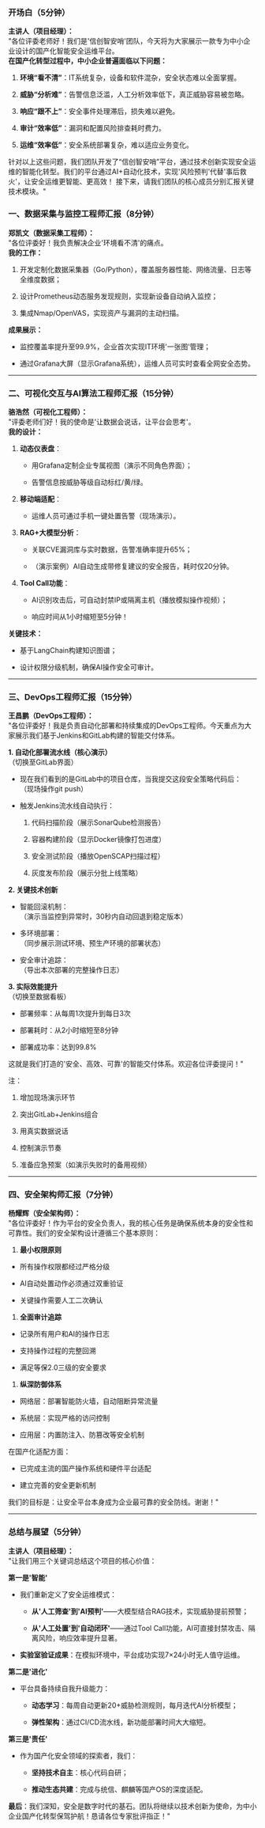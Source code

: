 ### **开场白（5分钟）**

**主讲人（项目经理）：**  
"各位评委老师好！我们是'信创智安哨'团队，今天将为大家展示一款专为中小企业设计的国产化智能安全运维平台。  
**在国产化转型过程中，中小企业普遍面临以下问题：**

1. **环境“看不清”**：IT系统复杂，设备和软件混杂，安全状态难以全面掌握。
    
2. **威胁“分析难”**：告警信息泛滥，人工分析效率低下，真正威胁容易被忽略。
    
3. **响应“跟不上”**：安全事件处理滞后，损失难以避免。
    
4. **审计“效率低”**：漏洞和配置风险排查耗时费力。
    
5. **运维“效率低”**：安全系统部署复杂，难以适应业务变化。

针对以上这些问题，我们团队开发了“信创智安哨”平台，通过技术创新实现安全运维的智能化转型。我们的平台通过AI+自动化技术，实现'风险预判'代替'事后救火'，让安全运维更智能、更高效！  接下来，请我们团队的核心成员分别汇报关键技术模块。"

### **一、数据采集与监控工程师汇报（8分钟）**

**郑凯文（数据采集工程师）：**  
"各位评委好！我负责解决企业'环境看不清'的痛点。  
**我的工作：**

1. 开发定制化数据采集器（Go/Python），覆盖服务器性能、网络流量、日志等全维度数据；
    
2. 设计Prometheus动态服务发现规则，实现新设备自动纳入监控；
    
3. 集成Nmap/OpenVAS，实现资产与漏洞的主动扫描。
    

**成果展示：**

- 监控覆盖率提升至99.9%，企业首次实现IT环境'一张图'管理；
    
- 通过Grafana大屏（显示Grafana系统），运维人员可实时查看全网安全态势。  

---
### **二、可视化交互与AI算法工程师汇报（15分钟）**

**骆浩然（可视化工程师）：**  
"评委老师们好！我的使命是'让数据会说话，让平台会思考'。  
**我的设计：**

1. **动态仪表盘**：
    
    - 用Grafana定制企业专属视图（演示不同角色界面）；
        
    - 告警信息按威胁等级自动标红/黄/绿。
        
2. **移动端适配**：
    
    - 运维人员可通过手机一键处置告警（现场演示）。
        
3. **RAG+大模型分析**：
    
    - 关联CVE漏洞库与实时数据，告警准确率提升65%；
        
    - （演示案例）AI自动生成带修复建议的安全报告，耗时仅20分钟。
        
4. **Tool Call功能**：
    
    - AI识别攻击后，可自动封禁IP或隔离主机（播放模拟操作视频）；
        
    - 响应时间从1小时缩短至5分钟！
        
**关键技术：**

- 基于LangChain构建知识图谱；
    
- 设计权限分级机制，确保AI操作安全可审计。  

---
### **三、DevOps工程师汇报（15分钟）**

**王昌鹏（DevOps工程师）：**  
"各位评委好！我是负责自动化部署和持续集成的DevOps工程师。今天重点为大家展示我们基于Jenkins和GitLab构建的智能交付体系。

**1. 自动化部署流水线（核心演示）**  
（切换至GitLab界面）

- 现在我们看到的是GitLab中的项目仓库，当我提交这段安全策略代码后：  
    （现场操作git push）
    
- 触发Jenkins流水线自动执行：
    
    1. 代码扫描阶段（展示SonarQube检测报告）
        
    2. 容器构建阶段（显示Docker镜像打包进度）
        
    3. 安全测试阶段（播放OpenSCAP扫描过程）
        
    4. 灰度发布阶段（展示分批上线策略）
        

**2. 关键技术创新**

- 智能回滚机制：  
    （演示当监控到异常时，30秒内自动回退到稳定版本）
    
- 多环境部署：  
    （同步展示测试环境、预生产环境的部署状态）
    
- 安全审计追踪：  
    （导出本次部署的完整操作日志）
    

**3. 实际效能提升**  
（切换至数据看板）

- 部署频率：从每周1次提升到每日3次
    
- 部署耗时：从2小时缩短至8分钟
    
- 部署成功率：达到99.8%
    
这就是我们打造的'安全、高效、可靠'的智能交付体系。欢迎各位评委提问！"

注：

1. 增加现场演示环节
    
2. 突出GitLab+Jenkins组合
    
3. 用真实数据说话
    
4. 控制演示节奏
    
5. 准备应急预案（如演示失败时的备用视频）

---

### **四、安全架构师汇报（7分钟）**

**杨耀辉（安全架构师）：**  
"各位评委好！作为平台的安全负责人，我的核心任务是确保系统本身的安全性和可靠性。我们的安全架构设计遵循三个基本原则：

1. **最小权限原则**
    

- 所有操作权限都经过严格分级
    
- AI自动处置动作必须通过双重验证
    
- 关键操作需要人工二次确认
    

1. **全面审计追踪**
    

- 记录所有用户和AI的操作日志
    
- 支持操作过程的完整回溯
    
- 满足等保2.0三级的安全要求
    

1. **纵深防御体系**
    

- 网络层：部署智能防火墙，自动阻断异常流量
    
- 系统层：实现严格的访问控制
    
- 应用层：内置防注入、防篡改等安全机制
    

在国产化适配方面：

- 已完成主流的国产操作系统和硬件平台适配
    
- 建立完善的安全更新机制
    

我们的目标是：让安全平台本身成为企业最可靠的安全防线。谢谢！"
        

---
### **总结与展望（5分钟）**

**主讲人（项目经理）：**  
"让我们用三个关键词总结这个项目的核心价值：

**第一是'智能'**

- 我们重新定义了安全运维模式：
    
    - **从'人工筛查'到'AI预判'**——大模型结合RAG技术，实现威胁提前预警；
        
    - **从'人工处置'到'自动闭环'**——通过Tool Call功能，AI可直接封禁攻击、隔离风险，响应效率提升显著。
        
- **实验室验证成果**：在模拟环境中，平台成功实现7×24小时无人值守运维。
    

**第二是'进化'**

- 平台具备持续自我升级能力：
    
    - **动态学习**：每周自动更新20+威胁检测规则，每月迭代AI分析模型；
        
    - **弹性架构**：通过CI/CD流水线，新功能部署时间大大缩短。
        

**第三是'责任'**

- 作为国产化安全领域的探索者，我们：
    
    - **坚持技术自主**：核心代码自研；
        
    - **推动生态共建**：完成与统信、麒麟等国产OS的深度适配。
    
**最后**：我们深知，安全是数字时代的基石。团队将继续以技术创新为使命，为中小企业国产化转型保驾护航！恳请各位专家批评指正！"